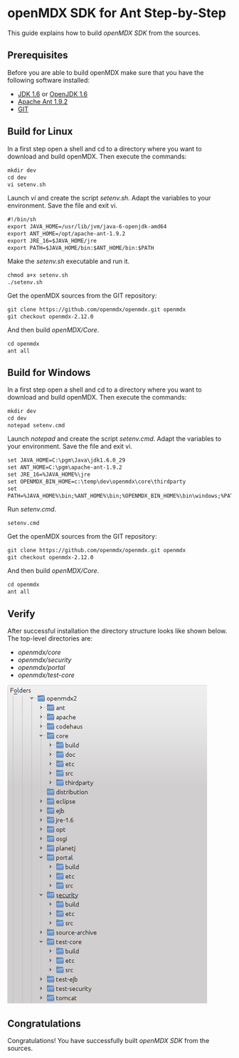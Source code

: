 # openMDX SDK for Ant Step-by-Step #

This guide explains how to build _openMDX SDK_ from the sources.

## Prerequisites ##

Before you are able to build openMDX make sure that you have the following software installed:

* [JDK 1.6](http://java.sun.com/javase/downloads/widget/jdk6.jsp) or [OpenJDK 1.6](http://openjdk.java.net/)
* [Apache Ant 1.9.2](http://ant.apache.org/bindownload.cgi)
* [GIT](http://git-scm.com/downloads)

## Build for Linux ##

In a first step open a shell and cd to a directory where you want to download and build openMDX. Then execute the commands:

~~~~~~
mkdir dev
cd dev
vi setenv.sh
~~~~~~

Launch _vi_ and create the script _setenv.sh_. Adapt the variables to your environment. Save the file and exit vi.

~~~~~~
#!/bin/sh
export JAVA_HOME=/usr/lib/jvm/java-6-openjdk-amd64
export ANT_HOME=/opt/apache-ant-1.9.2
export JRE_16=$JAVA_HOME/jre
export PATH=$JAVA_HOME/bin:$ANT_HOME/bin:$PATH
~~~~~~

Make the _setenv.sh_ executable and run it.

~~~~~~
chmod a+x setenv.sh
./setenv.sh
~~~~~~

Get the openMDX sources from the GIT repository:

~~~~~~
git clone https://github.com/openmdx/openmdx.git openmdx
git checkout openmdx-2.12.0
~~~~~~

And then build _openMDX/Core_.

~~~~~~
cd openmdx
ant all
~~~~~~


## Build for Windows ##

In a first step open a shell and cd to a directory where you want to download and build openMDX. Then execute the commands:

~~~~~~
mkdir dev
cd dev
notepad setenv.cmd
~~~~~~

Launch _notepad_ and create the script _setenv.cmd_. Adapt the variables to your environment. Save the file and exit vi.

~~~~~~
set JAVA_HOME=C:\pgm\Java\jdk1.6.0_29
set ANT_HOME=C:\pgm\apache-ant-1.9.2
set JRE_16=%JAVA_HOME%\jre
set OPENMDX_BIN_HOME=c:\temp\dev\openmdx\core\thirdparty
set PATH=%JAVA_HOME%\bin;%ANT_HOME%\bin;%OPENMDX_BIN_HOME%\bin\windows;%PATH%
~~~~~~

Run _setenv.cmd_.

~~~~~~
setenv.cmd
~~~~~~

Get the openMDX sources from the GIT repository:

~~~~~~
git clone https://github.com/openmdx/openmdx.git openmdx
git checkout openmdx-2.12.0
~~~~~~

And then build _openMDX/Core_.

~~~~~~
cd openmdx
ant all
~~~~~~


## Verify ##
After successful installation the directory structure looks like shown below. The top-level directories are:

* _openmdx/core_
* _openmdx/security_
* _openmdx/portal_
* _openmdx/test-core_

![img](files/StepByStepAnt/StepByStepAnt.p007.png)


## Congratulations ##
Congratulations! You have successfully built _openMDX SDK_ from the sources.
